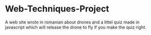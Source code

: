# Web-Techniques-Project
A web site wrote in romanian about drones and a littel quiz made in javascript which will release the drone to fly if you make the quiz right.
